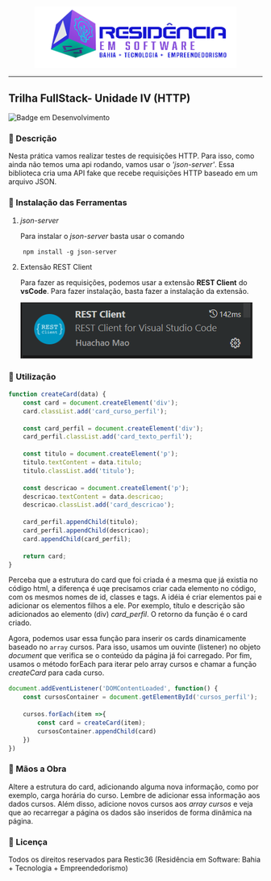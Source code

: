 <div align="center">
<img src="src/images/logo-nav.png" width="400px">
</div>

---

## Trilha FullStack- Unidade IV (HTTP)

![Badge em Desenvolvimento](http://img.shields.io/static/v1?label=Tecnologias&message=API_REST|HTTP|JSON&color=GREEN&style=for-the-badge)

### :bookmark_tabs: Descrição

Nesta prática vamos realizar testes de requisições HTTP. Para isso, como ainda não temos uma api rodando, vamos usar o <em>'json-server'</em>. Essa biblioteca cria uma API fake que recebe requisições HTTP baseado em um arquivo JSON.

### :hammer: Instalação das Ferramentas

1. <em>json-server</em>
   
   Para instalar o <em>json-server</em> basta usar o comando

    
```shell
    npm install -g json-server
```

2. Extensão REST Client

    Para fazer as requisições, podemos usar a extensão <b>REST Client</b> do <b>vsCode</b>. Para fazer instalação, basta fazer a instalação da extensão.

    ![REST Client](image.png)

### :hammer: Utilização

```javascript
function createCard(data) {
    const card = document.createElement('div');
    card.classList.add('card_curso_perfil');

    const card_perfil = document.createElement('div');
    card_perfil.classList.add('card_texto_perfil');
    
    const titulo = document.createElement('p');
    titulo.textContent = data.titulo;
    titulo.classList.add('titulo');

    const descricao = document.createElement('p');
    descricao.textContent = data.descricao;
    descricao.classList.add('card_descricao');

    card_perfil.appendChild(titulo);
    card_perfil.appendChild(descricao);
    card.appendChild(card_perfil);

    return card;
}
```
Perceba que a estrutura do card que foi criada é a mesma que já existia no código html, a diferença é uqe precisamos criar cada elemento no código, com os mesmos nomes de id, classes e tags. A idéia é criar elementos pai e adicionar os elementos filhos a ele. Por exemplo, título e descrição são adicionados ao elemento (div) <em>card_perfil</em>. O retorno da função é o card criado.

Agora, podemos usar essa função para inserir os cards dinamicamente baseado no <code>array</code> cursos. Para isso, usamos um ouvinte (listener) no objeto <em>document</em> que verifica se o conteúdo da página já foi carregado. Por fim, usamos o método forEach para iterar pelo array cursos e chamar a função <em>createCard</em> para cada curso.

```javascript
document.addEventListener('DOMContentLoaded', function() {
    const cursosContainer = document.getElementById('cursos_perfil');

    cursos.forEach(item =>{
        const card = createCard(item);
        cursosContainer.appendChild(card)
    })
})
```

### :hammer: Mãos a Obra

Altere a estrutura do card, adicionando alguma nova informação, como por exemplo, carga horária do curso. Lembre de adicionar essa informação aos dados cursos. Além disso, adicione novos cursos aos <em>array cursos</em> e veja que ao recarregar a página os dados são inseridos de forma dinâmica na página. 

### :triangular_flag_on_post: Licença
<p>
Todos os direitos reservados para Restic36 (Residência em Software: Bahia + Tecnologia + Empreendedorismo)
</p>